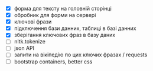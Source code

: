 - [X] форма для тексту на головній сторінці
- [X] обробник для форми на сервері
- [X] ключові фрази
- [X] підключення бази данних, таблиці в базі данних
- [X] зберігання ключових фраз в базу даних
- [ ] nltk.tokenize
- [ ] json API
- [ ] запити на вікіпедію по цих ключих фразах / requests
- [ ] bootstrap containers, better css